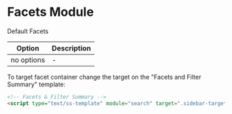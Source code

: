 # Facets Module

Default Facets

|Option|Description|
|------|-----------|
|no options| - |

To target facet container change the target on the "Facets and Filter Summary" template:

```html
<!-- Facets & Filter Summary -->
<script type="text/ss-template" module="search" target=".sidebar-target-selector">
```
